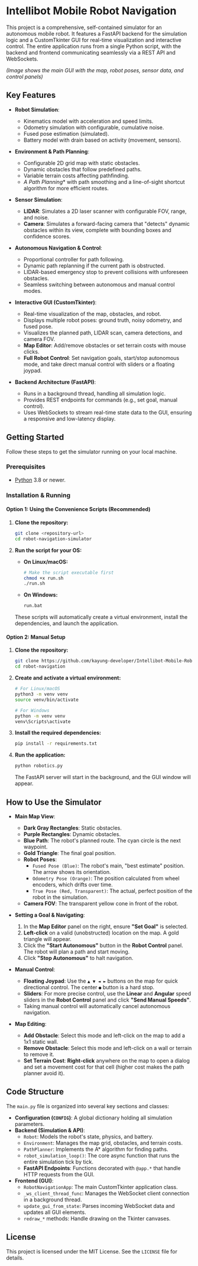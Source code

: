 # Intellibot Mobile Robot Navigation

This project is a comprehensive, self-contained simulator for an autonomous mobile robot. It features a FastAPI backend for the simulation logic and a CustomTkinter GUI for real-time visualization and interactive control. The entire application runs from a single Python script, with the backend and frontend communicating seamlessly via a REST API and WebSockets.


*(Image shows the main GUI with the map, robot poses, sensor data, and control panels)*

## Key Features

- **Robot Simulation**:
    - Kinematics model with acceleration and speed limits.
    - Odometry simulation with configurable, cumulative noise.
    - Fused pose estimation (simulated).
    - Battery model with drain based on activity (movement, sensors).

- **Environment & Path Planning**:
    - Configurable 2D grid map with static obstacles.
    - Dynamic obstacles that follow predefined paths.
    - Variable terrain costs affecting pathfinding.
    - **A* Path Planning** with path smoothing and a line-of-sight shortcut algorithm for more efficient routes.

- **Sensor Simulation**:
    - **LIDAR**: Simulates a 2D laser scanner with configurable FOV, range, and noise.
    - **Camera**: Simulates a forward-facing camera that "detects" dynamic obstacles within its view, complete with bounding boxes and confidence scores.

- **Autonomous Navigation & Control**:
    - Proportional controller for path following.
    - Dynamic path replanning if the current path is obstructed.
    - LIDAR-based emergency stop to prevent collisions with unforeseen obstacles.
    - Seamless switching between autonomous and manual control modes.

- **Interactive GUI (CustomTkinter)**:
    - Real-time visualization of the map, obstacles, and robot.
    - Displays multiple robot poses: ground truth, noisy odometry, and fused pose.
    - Visualizes the planned path, LIDAR scan, camera detections, and camera FOV.
    - **Map Editor**: Add/remove obstacles or set terrain costs with mouse clicks.
    - **Full Robot Control**: Set navigation goals, start/stop autonomous mode, and take direct manual control with sliders or a floating joypad.

- **Backend Architecture (FastAPI)**:
    - Runs in a background thread, handling all simulation logic.
    - Provides REST endpoints for commands (e.g., set goal, manual control).
    - Uses WebSockets to stream real-time state data to the GUI, ensuring a responsive and low-latency display.

## Getting Started

Follow these steps to get the simulator running on your local machine.

### Prerequisites

- [Python](https://www.python.org/downloads/) 3.8 or newer.

### Installation & Running

#### Option 1: Using the Convenience Scripts (Recommended)

1.  **Clone the repository:**
    ```bash
    git clone <repository-url>
    cd robot-navigation-simulator
    ```

2.  **Run the script for your OS:**
    -   **On Linux/macOS:**
        ```bash
        # Make the script executable first
        chmod +x run.sh
        ./run.sh
        ```
    -   **On Windows:**
        ```bash
        run.bat
        ```
    These scripts will automatically create a virtual environment, install the dependencies, and launch the application.

#### Option 2: Manual Setup

1.  **Clone the repository:**
    ```bash
    git clone https://github.com/kayung-developer/Intellibot-Mobile-Robot-Navigation.git
    cd robot-navigation
    ```

2.  **Create and activate a virtual environment:**
    ```bash
    # For Linux/macOS
    python3 -m venv venv
    source venv/bin/activate

    # For Windows
    python -m venv venv
    venv\Scripts\activate
    ```

3.  **Install the required dependencies:**
    ```bash
    pip install -r requirements.txt
    ```

4.  **Run the application:**
    ```bash
    python robotics.py
    ```
    The FastAPI server will start in the background, and the GUI window will appear.

## How to Use the Simulator

- **Main Map View**:
    - **Dark Gray Rectangles**: Static obstacles.
    - **Purple Rectangles**: Dynamic obstacles.
    - **Blue Path**: The robot's planned route. The cyan circle is the next waypoint.
    - **Gold Triangle**: The final goal position.
    - **Robot Poses**:
        - `Fused Pose (Blue)`: The robot's main, "best estimate" position. The arrow shows its orientation.
        - `Odometry Pose (Orange)`: The position calculated from wheel encoders, which drifts over time.
        - `True Pose (Red, Transparent)`: The actual, perfect position of the robot in the simulation.
    - **Camera FOV**: The transparent yellow cone in front of the robot.

- **Setting a Goal & Navigating**:
    1.  In the **Map Editor** panel on the right, ensure **"Set Goal"** is selected.
    2.  **Left-click** on a valid (unobstructed) location on the map. A gold triangle will appear.
    3.  Click the **"Start Autonomous"** button in the **Robot Control** panel. The robot will plan a path and start moving.
    4.  Click **"Stop Autonomous"** to halt navigation.

- **Manual Control**:
    - **Floating Joypad**: Use the `▲ ▼ ◄ ►` buttons on the map for quick directional control. The center `●` button is a hard stop.
    - **Sliders**: For more precise control, use the **Linear** and **Angular** speed sliders in the **Robot Control** panel and click **"Send Manual Speeds"**.
    - Taking manual control will automatically cancel autonomous navigation.

- **Map Editing**:
    - **Add Obstacle**: Select this mode and left-click on the map to add a 1x1 static wall.
    - **Remove Obstacle**: Select this mode and left-click on a wall or terrain to remove it.
    - **Set Terrain Cost**: **Right-click** anywhere on the map to open a dialog and set a movement cost for that cell (higher cost makes the path planner avoid it).

## Code Structure

The `main.py` file is organized into several key sections and classes:

-   **Configuration (`CONFIG`)**: A global dictionary holding all simulation parameters.
-   **Backend (Simulation & API)**:
    -   `Robot`: Models the robot's state, physics, and battery.
    -   `Environment`: Manages the map grid, obstacles, and terrain costs.
    -   `PathPlanner`: Implements the A* algorithm for finding paths.
    -   `robot_simulation_loop()`: The core async function that runs the entire simulation tick by tick.
    -   **FastAPI Endpoints**: Functions decorated with `@app.*` that handle HTTP requests from the GUI.
-   **Frontend (GUI)**:
    -   `RobotNavigationApp`: The main CustomTkinter application class.
    -   `_ws_client_thread_func`: Manages the WebSocket client connection in a background thread.
    -   `update_gui_from_state`: Parses incoming WebSocket data and updates all GUI elements.
    -   `redraw_*` methods: Handle drawing on the Tkinter canvases.

## License

This project is licensed under the MIT License. See the `LICENSE` file for details.
